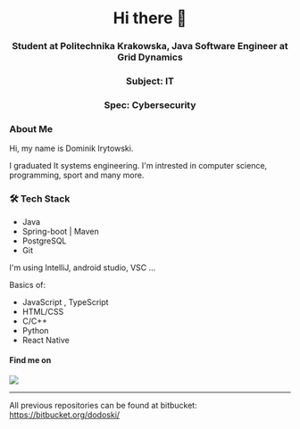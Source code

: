 <h1 align="center">Hi there 👋</h1>

<h3 align="center">Student at Politechnika Krakowska, Java Software Engineer at Grid Dynamics</h3>
<h3 align="center">Subject: IT</h3>
<h3 align="center">Spec: Cybersecurity</h3>

<h3> About Me </h3>
Hi, my name is Dominik Irytowski.

I graduated It systems engineering. I'm intrested in computer science, programming, sport and many more.


<h3>🛠 Tech Stack</h3>

- Java
- Spring-boot | Maven
- PostgreSQL
- Git

I'm using IntelliJ, android studio, VSC ...

Basics of:
- JavaScript , TypeScript
- HTML/CSS
- C/C++
- Python
- React Native

<h4>Find me on</h4>
<a href="https://www.linkedin.com/in/dominik-irytowski-04a58b212/"><img src="https://img.shields.io/badge/LinkedIn-0077B5?style=for-the-badge&logo=linkedin&logoColor=white" /></a>


***
All previous repositories can be found at bitbucket: 
https://bitbucket.org/dodoski/
